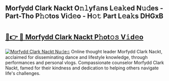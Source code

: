 ## Morfydd Clark Nackt O𝚗𝚕yf𝚊ns L𝚎a𝚔ed N𝚞𝚍es - Part-Tho P𝚑𝚘tos Vi𝚍𝚎o - H𝚘𝚝 Part L𝚎a𝚔s DHGxB

# <h2><a href="http://kf4311.oniu.top/?m=Morfydd+Clark+Nackt">🔗👉 🔴 Morfydd Clark Nackt P𝚑ot𝚘𝚜 V𝚒d𝚎o</a></h2>

[![Morfydd Clark Nackt Nu𝚍e𝚜](https://i.imgur.com/0qMVB7G.gif)](http://kf4311.oniu.top/?m=Morfydd+Clark+Nackt)
Online thought leader Morfydd Clark Nackt, acclaimed for disseminating dance and lifestyle knowledge, through performances and personal vlogs. Compassionate counselor Morfydd Clark Nackt, famed for their kindness and dedication to helping others navigate life's challenges.  

